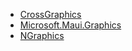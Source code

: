 - [CrossGraphics](https://github.com/praeclarum/CrossGraphics)
- [Microsoft.Maui.Graphics](https://github.com/dotnet/Microsoft.Maui.Graphics)
- [NGraphics](https://github.com/praeclarum/NGraphics)

